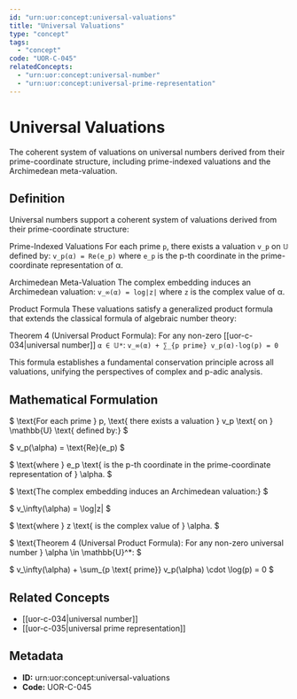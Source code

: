 ```yaml
---
id: "urn:uor:concept:universal-valuations"
title: "Universal Valuations"
type: "concept"
tags:
  - "concept"
code: "UOR-C-045"
relatedConcepts:
  - "urn:uor:concept:universal-number"
  - "urn:uor:concept:universal-prime-representation"
---
```


# Universal Valuations

The coherent system of valuations on universal numbers derived from their prime-coordinate structure, including prime-indexed valuations and the Archimedean meta-valuation.

## Definition

Universal numbers support a coherent system of valuations derived from their prime-coordinate structure:

Prime-Indexed Valuations
For each prime `p`, there exists a valuation `v_p` on `𝕌` defined by:
`v_p(α) = Re(e_p)`
where `e_p` is the p-th coordinate in the prime-coordinate representation of α.

Archimedean Meta-Valuation
The complex embedding induces an Archimedean valuation:
`v_∞(α) = log|z|`
where `z` is the complex value of α.

Product Formula
These valuations satisfy a generalized product formula that extends the classical formula of algebraic number theory:

Theorem 4 (Universal Product Formula): For any non-zero [[uor-c-034|universal number]] `α ∈ 𝕌*`:
`v_∞(α) + ∑_{p prime} v_p(α)·log(p) = 0`

This formula establishes a fundamental conservation principle across all valuations, unifying the perspectives of complex and p-adic analysis.

## Mathematical Formulation

$
\text{For each prime } p, \text{ there exists a valuation } v_p \text{ on } \mathbb{U} \text{ defined by:}
$

$
v_p(\alpha) = \text{Re}(e_p)
$

$
\text{where } e_p \text{ is the p-th coordinate in the prime-coordinate representation of } \alpha.
$

$
\text{The complex embedding induces an Archimedean valuation:}
$

$
v_\infty(\alpha) = \log|z|
$

$
\text{where } z \text{ is the complex value of } \alpha.
$

$
\text{Theorem 4 (Universal Product Formula): For any non-zero universal number } \alpha \in \mathbb{U}^*:
$

$
v_\infty(\alpha) + \sum_{p \text{ prime}} v_p(\alpha) \cdot \log(p) = 0
$

## Related Concepts

- [[uor-c-034|universal number]]
- [[uor-c-035|universal prime representation]]

## Metadata

- **ID:** urn:uor:concept:universal-valuations
- **Code:** UOR-C-045
